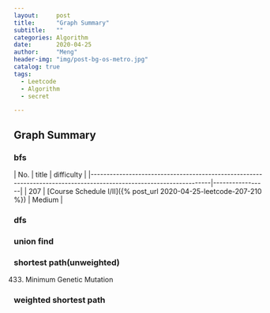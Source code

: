 ```yaml
---
layout:     post
title:      "Graph Summary"
subtitle:   ""
categories: Algorithm
date:       2020-04-25
author:     "Meng"
header-img: "img/post-bg-os-metro.jpg"
catalog: true
tags:
  - Leetcode
  - Algorithm
  - secret

---
```


## Graph Summary

### bfs

| No. | title                                                                                                        | difficulty      |
|--------------------------------------------------------------------------------------------------------------------|-----------------|
| 207 | [Course Schedule I/II]({% post_url 2020-04-25-leetcode-207-210 %})                                           | Medium          |


### dfs

### union find

### shortest path(unweighted)

433. Minimum Genetic Mutation

### weighted shortest path
